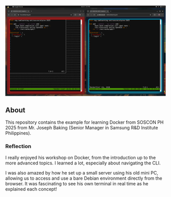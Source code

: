 ![Screenshot](/assets/screenshot.png)

## About

This repository contains the example for learning Docker from SOSCON PH 2025 from Mr. Joseph Baking (Senior Manager in Samsung R&D Institute Philippines).

### Reflection

I really enjoyed his workshop on Docker, from the introduction up to the more advanced topics. I learned a lot, especially about navigating the CLI.

I was also amazed by how he set up a small server using his old mini PC, allowing us to access and use a bare Debian environment directly from the browser. It was fascinating to see his own terminal in real time as he explained each concept!
